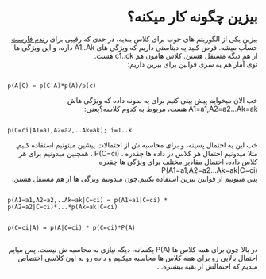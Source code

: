 <h1 dir ='rtl'> بیزین چگونه کار میکنه؟ </h1>
<p dir = 'rtl'>
بیزین یکی از الگوریتم های خوب برای کلاس بندیه، در حدی که رقیبی برای <a href='random_forest.html'> رندم فارست </a> حساب میشه.
فرض کنید یه دیتاستی داریم که ویژگی های A1..Ak داره، و این ویژگی ها از هم دیگه مستقل هستن. کلاس هامون هم c1..ck هست.<br>
توی آمار هم یه سری قوانین برای بیزین داریم:
</p>
<pre><code>
p(A|C) = p(C|A)*p(A)/p(c)
</code></pre>
<p dir = 'rtl'>
خب الان میخوایم پیش بینی کنیم برای یه نمونه داده که ویژگی هاش A1=a1,A2=a2...Ak=ak هست، مربوط به کدوم کلاسه؟یعنی:
</p>
<pre><code>
p(C=ci|A1=a1,A2=a2,..Ak=ak); i=1..k
</code></pre>
<p dir ='rtl'>
خب این یه احتمال پسینه، و برای محاسبه ش از احتمالات پیشین میتونیم استفاده کنیم. مثلا میدونیم احتمال هر کلاس در داده ها چقدره . P(C=ci) .
همچنین میدونیم برای هر کلاس داده، احتمال مقادیر مختلف برای ویژگی ها چقدره
P(A1=a1,A2=a2...Ak=ak|C=ci) <br>
پس میتونیم از قوانین بیزین استفاده بکنیم.چون میدونیم ویژگی ها از هم مستقل هستن:
</p>
<pre><code>
p(A1=a1,A2=a2,..Ak=ak|C=ci) = p(A1=a1|C=ci) * p(A2=a2|C=ci)*...*p(Ak=ak|C=ci)

p(C=ci|A) = p(A|C=ci) * p(C=ci)*P(A)
</code></pre>
<p dir = 'rtl'>
در بالا چون برای همه کلاس ها P(A) یکسانه، دیگه نیازی به محاسبه ش نیست. پس میایم احتمال بالایی رو برای همه کلاس ها محاسبه میکنیم و داده رو به اون کلاسی اختصاص میدیم که احتمالش از بقیه بیشتره. 
.
 </p> 